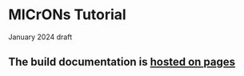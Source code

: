 # MICrONs Tutorial

January 2024 draft

## The build documentation is [hosted on pages](https://bpdanskin.github.io/test_microns_tutorial)

